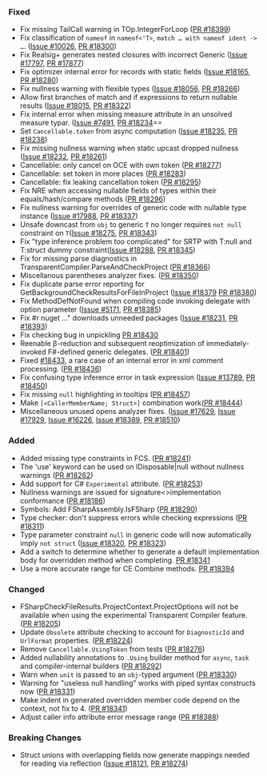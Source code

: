 ### Fixed
* Fix missing TailCall warning in TOp.IntegerForLoop ([PR #18399](https://github.com/dotnet/fsharp/pull/18399))
* Fix classification of `nameof` in `nameof<'T>`, `match … with nameof ident -> …`. ([Issue #10026](https://github.com/dotnet/fsharp/issues/10026), [PR #18300](https://github.com/dotnet/fsharp/pull/18300))
* Fix Realsig+ generates nested closures with incorrect Generic  ([Issue #17797](https://github.com/dotnet/fsharp/issues/17797), [PR #17877](https://github.com/dotnet/fsharp/pull/17877))
* Fix optimizer internal error for records with static fields  ([Issue #18165](https://github.com/dotnet/fsharp/issues/18165), [PR #18280](https://github.com/dotnet/fsharp/pull/18280))
* Fix nullness warning with flexible types  ([Issue #18056](https://github.com/dotnet/fsharp/issues/18056), [PR #18266](https://github.com/dotnet/fsharp/pull/18266))
* Allow first branches of match and if expressions to return nullable results  ([Issue #18015](https://github.com/dotnet/fsharp/issues/18015), [PR #18322](https://github.com/dotnet/fsharp/pull/18322))
* Fix internal error when missing measure attribute in an unsolved measure typar. ([Issue #7491](https://github.com/dotnet/fsharp/issues/7491), [PR #18234](https://github.com/dotnet/fsharp/pull/18234)==
* Set `Cancellable.token` from async computation ([Issue #18235](https://github.com/dotnet/fsharp/issues/18235), [PR #18238](https://github.com/dotnet/fsharp/pull/18238))
* Fix missing nullness warning when static upcast dropped nullness ([Issue #18232](https://github.com/dotnet/fsharp/issues/18232), [PR #18261](https://github.com/dotnet/fsharp/pull/18261))
* Cancellable: only cancel on OCE with own token ([PR #18277](https://github.com/dotnet/fsharp/pull/18277))
* Cancellable: set token in more places ([PR #18283](https://github.com/dotnet/fsharp/pull/18283))
* Cancellable: fix leaking cancellation token ([PR #18295](https://github.com/dotnet/fsharp/pull/18295))
* Fix NRE when accessing nullable fields of types within their equals/hash/compare methods ([PR #18296](https://github.com/dotnet/fsharp/pull/18296))
* Fix nullness warning for overrides of generic code with nullable type instance ([Issue #17988](https://github.com/dotnet/fsharp/issues/17988), [PR #18337](https://github.com/dotnet/fsharp/pull/18337))
* Unsafe downcast from `obj` to generic `T` no longer requires `not null` constraint on `T`([Issue #18275](https://github.com/dotnet/fsharp/issues/18275), [PR #18343](https://github.com/dotnet/fsharp/pull/18343))
* Fix "type inference problem too complicated" for SRTP with T:null and T:struct dummy constraint([Issue #18288](https://github.com/dotnet/fsharp/issues/18288), [PR #18345](https://github.com/dotnet/fsharp/pull/18345))
* Fix for missing parse diagnostics in TransparentCompiler.ParseAndCheckProject ([PR #18366](https://github.com/dotnet/fsharp/pull/18366))
* Miscellanous parentheses analyzer fixes. ([PR #18350](https://github.com/dotnet/fsharp/pull/18350))
* Fix duplicate parse error reporting for GetBackgroundCheckResultsForFileInProject ([Issue #18379](https://github.com/dotnet/fsharp/issues/18379) [PR #18380](https://github.com/dotnet/fsharp/pull/18380))
* Fix MethodDefNotFound when compiling code invoking delegate with option parameter ([Issue #5171](https://github.com/dotnet/fsharp/issues/5171), [PR #18385](https://github.com/dotnet/fsharp/pull/18385))
* Fix #r nuget ..." downloads unneeded packages ([Issue #18231](https://github.com/dotnet/fsharp/issues/18231), [PR #18393](https://github.com/dotnet/fsharp/pull/18393))
* Fix checking bug in unpickling [PR #18430](https://github.com/dotnet/fsharp/pull/18430)
* Reenable β-reduction and subsequent reoptimization of immediately-invoked F#-defined generic delegates. ([PR #18401](https://github.com/dotnet/fsharp/pull/18401))
* Fixed [#18433](https://github.com/dotnet/fsharp/issues/18433), a rare case of an internal error in xml comment processing. ([PR #18436](https://github.com/dotnet/fsharp/pull/18436))
* Fix confusing type inference error in task expression ([Issue #13789](https://github.com/dotnet/fsharp/issues/13789), [PR #18450](https://github.com/dotnet/fsharp/pull/18450))
* Fix missing `null` highlighting in tooltips ([PR #18457](https://github.com/dotnet/fsharp/pull/18457))
* Make `[<CallerMemberName; Struct>]` combination work([PR #18444](https://github.com/dotnet/fsharp/pull/18444/))
* Miscellaneous unused opens analyzer fixes. ([Issue #17629](https://github.com/dotnet/fsharp/issues/17629), [Issue #17929](https://github.com/dotnet/fsharp/issues/17929), [Issue #16226](https://github.com/dotnet/fsharp/issues/16226), [Issue #18389](https://github.com/dotnet/fsharp/issues/18389), [PR #18510](https://github.com/dotnet/fsharp/pull/18510))

### Added
* Added missing type constraints in FCS. ([PR #18241](https://github.com/dotnet/fsharp/pull/18241))
* The 'use' keyword can be used on IDisposable|null without nullness warnings ([PR #18262](https://github.com/dotnet/fsharp/pull/18262))
* Add support for C# `Experimental` attribute. ([PR #18253](https://github.com/dotnet/fsharp/pull/18253))
* Nullness warnings are issued for signature<>implementation conformance ([PR #18186](https://github.com/dotnet/fsharp/pull/18186))
* Symbols: Add FSharpAssembly.IsFSharp ([PR #18290](https://github.com/dotnet/fsharp/pull/18290))
* Type checker: don't suppress errors while checking expressions ([PR #18311](https://github.com/dotnet/fsharp/pull/18311))
* Type parameter constraint `null` in generic code will now automatically imply `not struct` ([Issue #18320](https://github.com/dotnet/fsharp/issues/18320), [PR #18323](https://github.com/dotnet/fsharp/pull/18323))
* Add a switch to determine whether to generate a default implementation body for overridden method when completing. [PR #18341](https://github.com/dotnet/fsharp/pull/18341)
* Use a more accurate range for CE Combine methods. [PR #18394](https://github.com/dotnet/fsharp/pull/18394)


### Changed
* FSharpCheckFileResults.ProjectContext.ProjectOptions will not be available when using the experimental Transparent Compiler feature. ([PR #18205](https://github.com/dotnet/fsharp/pull/18205))
* Update `Obsolete` attribute checking to account for `DiagnosticId` and `UrlFormat` properties. ([PR #18224](https://github.com/dotnet/fsharp/pull/18224))
* Remove `Cancellable.UsingToken` from tests ([PR #18276](https://github.com/dotnet/fsharp/pull/18276))
* Added nullability annotations to `.Using` builder method for `async`, `task` and compiler-internal builders ([PR #18292](https://github.com/dotnet/fsharp/pull/18292))
* Warn when `unit` is passed to an `obj`-typed argument  ([PR #18330](https://github.com/dotnet/fsharp/pull/18330))
* Warning for "useless null handling" works with piped syntax constructs now ([PR #18331](https://github.com/dotnet/fsharp/pull/18331))
* Make indent in generated overridden member code depend on the context, not fix to 4. ([PR #18341](https://github.com/dotnet/fsharp/pull/18341))
* Adjust caller info attribute error message range ([PR #18388](https://github.com/dotnet/fsharp/pull/18388))

### Breaking Changes
* Struct unions with overlapping fields now generate mappings needed for reading via reflection ([Issue #18121](https://github.com/dotnet/fsharp/issues/17797), [PR #18274](https://github.com/dotnet/fsharp/pull/17877))
